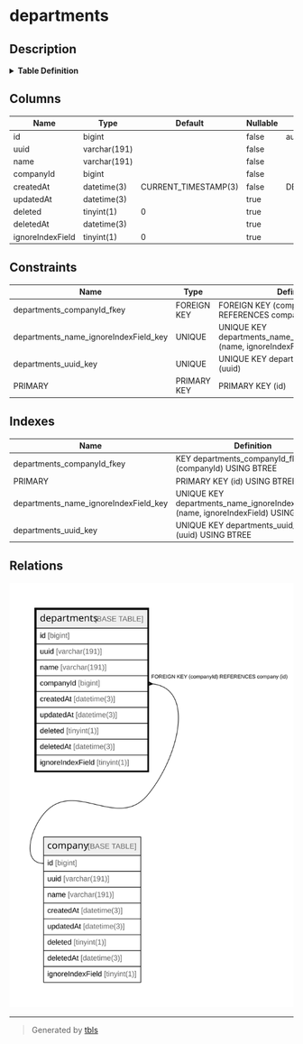 # departments

## Description

<details>
<summary><strong>Table Definition</strong></summary>

```sql
CREATE TABLE `departments` (
  `id` bigint NOT NULL AUTO_INCREMENT,
  `uuid` varchar(191) COLLATE utf8mb4_unicode_ci NOT NULL,
  `name` varchar(191) COLLATE utf8mb4_unicode_ci NOT NULL,
  `companyId` bigint NOT NULL,
  `createdAt` datetime(3) NOT NULL DEFAULT CURRENT_TIMESTAMP(3),
  `updatedAt` datetime(3) DEFAULT NULL,
  `deleted` tinyint(1) DEFAULT '0',
  `deletedAt` datetime(3) DEFAULT NULL,
  `ignoreIndexField` tinyint(1) DEFAULT '0',
  PRIMARY KEY (`id`),
  UNIQUE KEY `departments_uuid_key` (`uuid`),
  UNIQUE KEY `departments_name_ignoreIndexField_key` (`name`,`ignoreIndexField`),
  KEY `departments_companyId_fkey` (`companyId`),
  CONSTRAINT `departments_companyId_fkey` FOREIGN KEY (`companyId`) REFERENCES `company` (`id`) ON DELETE RESTRICT ON UPDATE CASCADE
) ENGINE=InnoDB DEFAULT CHARSET=utf8mb4 COLLATE=utf8mb4_unicode_ci
```

</details>

## Columns

| Name | Type | Default | Nullable | Extra Definition | Children | Parents | Comment |
| ---- | ---- | ------- | -------- | --------------- | -------- | ------- | ------- |
| id | bigint |  | false | auto_increment |  |  |  |
| uuid | varchar(191) |  | false |  |  |  |  |
| name | varchar(191) |  | false |  |  |  |  |
| companyId | bigint |  | false |  |  | [company](company.md) |  |
| createdAt | datetime(3) | CURRENT_TIMESTAMP(3) | false | DEFAULT_GENERATED |  |  |  |
| updatedAt | datetime(3) |  | true |  |  |  |  |
| deleted | tinyint(1) | 0 | true |  |  |  |  |
| deletedAt | datetime(3) |  | true |  |  |  |  |
| ignoreIndexField | tinyint(1) | 0 | true |  |  |  |  |

## Constraints

| Name | Type | Definition |
| ---- | ---- | ---------- |
| departments_companyId_fkey | FOREIGN KEY | FOREIGN KEY (companyId) REFERENCES company (id) |
| departments_name_ignoreIndexField_key | UNIQUE | UNIQUE KEY departments_name_ignoreIndexField_key (name, ignoreIndexField) |
| departments_uuid_key | UNIQUE | UNIQUE KEY departments_uuid_key (uuid) |
| PRIMARY | PRIMARY KEY | PRIMARY KEY (id) |

## Indexes

| Name | Definition |
| ---- | ---------- |
| departments_companyId_fkey | KEY departments_companyId_fkey (companyId) USING BTREE |
| PRIMARY | PRIMARY KEY (id) USING BTREE |
| departments_name_ignoreIndexField_key | UNIQUE KEY departments_name_ignoreIndexField_key (name, ignoreIndexField) USING BTREE |
| departments_uuid_key | UNIQUE KEY departments_uuid_key (uuid) USING BTREE |

## Relations

![er](departments.svg)

---

> Generated by [tbls](https://github.com/k1LoW/tbls)
